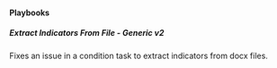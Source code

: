 
#### Playbooks

##### Extract Indicators From File - Generic v2

Fixes an issue in a condition task to extract indicators from docx files.